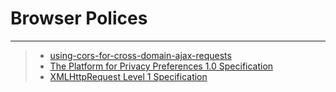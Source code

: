 # Browser Polices
--------------------------------

>* [using-cors-for-cross-domain-ajax-requests](http://techblog.constantcontact.com/software-development/using-cors-for-cross-domain-ajax-requests/)
>* [The Platform for Privacy Preferences 1.0 Specification](http://www.w3.org/TR/P3P/)
>* [XMLHttpRequest Level 1 Specification](http://www.w3.org/TR/XMLHttpRequest/)
